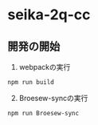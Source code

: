 # seika-2q-cc

## 開発の開始

1. webpackの実行

```
npm run build
```

2. Broesew-syncの実行
```
npm run Broesew-sync
```
